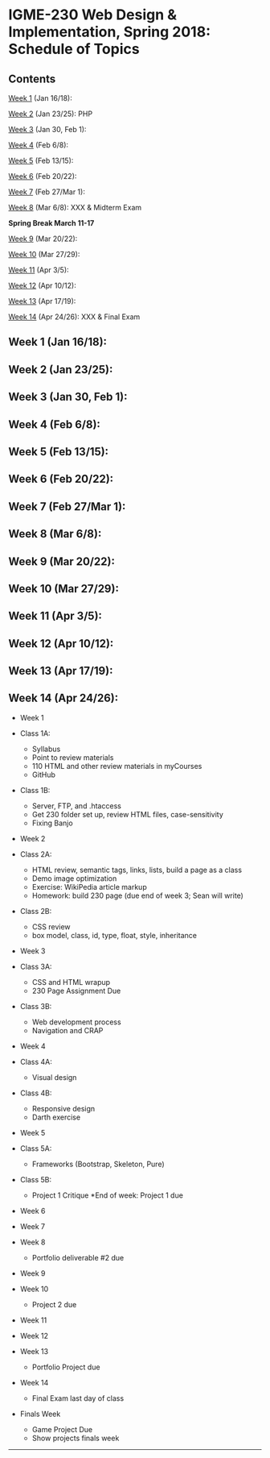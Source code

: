
# IGME-230 Web Design & Implementation, Spring 2018: Schedule of Topics 

## Contents

[Week 1](#week1) (Jan 16/18):

[Week 2](#week2) (Jan 23/25): PHP

[Week 3](#week3) (Jan 30, Feb 1):

[Week 4](#week4) (Feb 6/8):

[Week 5](#week5) (Feb 13/15):

[Week 6](#week6) (Feb 20/22):

[Week 7](#week7) (Feb 27/Mar 1):

[Week 8](#week8) (Mar 6/8): XXX & Midterm Exam

**Spring Break March 11-17**

[Week 9](#week9) (Mar 20/22):

[Week 10](#week10) (Mar 27/29):

[Week 11](#week11) (Apr 3/5):

[Week 12](#week12) (Apr 10/12):

[Week 13](#week13) (Apr 17/19):

[Week 14](#week14) (Apr 24/26): XXX & Final Exam

## <a id="week1">Week 1 (Jan 16/18):
## <a id="week2">Week 2 (Jan 23/25):
## <a id="week3">Week 3 (Jan 30, Feb 1):
## <a id="week4">Week 4 (Feb 6/8):
## <a id="week5">Week 5 (Feb 13/15):
## <a id="week6">Week 6 (Feb 20/22):
## <a id="week7">Week 7 (Feb 27/Mar 1):
## <a id="week8">Week 8 (Mar 6/8):
## <a id="week9">Week 9 (Mar 20/22):
## <a id="week10">Week 10 (Mar 27/29):
## <a id="week11">Week 11 (Apr 3/5):
## <a id="week12">Week 12 (Apr 10/12):
## <a id="week13">Week 13 (Apr 17/19):
## <a id="week14">Week 14 (Apr 24/26):

* Week 1
* Class 1A:
   * Syllabus
   * Point to review materials
   * 110 HTML and other review materials in myCourses
   * GitHub
* Class 1B:
   - Server, FTP, and .htaccess
   - Get 230 folder set up, review HTML files, case-sensitivity
   - Fixing Banjo

* Week 2
* Class 2A:
   - HTML review, semantic tags, links, lists, build a page as a class
   - Demo image optimization
   - Exercise: WikiPedia article markup
   - Homework: build 230 page (due end of week 3; Sean will write)
* Class 2B:
   - CSS review
   - box model, class, id, type, float, style, inheritance

* Week 3
* Class 3A:
   - CSS and HTML wrapup
   - 230 Page Assignment Due
* Class 3B:
   - Web development process
   - Navigation and CRAP
 
* Week 4
* Class 4A:
   - Visual design
* Class 4B:
   - Responsive design
   - Darth exercise
  
* Week 5
* Class 5A:
   - Frameworks (Bootstrap, Skeleton, Pure)
* Class 5B:
   - Project 1 Critique
*End of week: Project 1 due
  
* Week 6
* Week 7
* Week 8
  * Portfolio deliverable #2 due
* Week 9
* Week 10
  * Project 2 due
* Week 11
* Week 12
* Week 13
  * Portfolio Project due
* Week 14
  * Final Exam last day of class
* Finals Week
  * Game Project Due
  * Show projects finals week
 
----------------------------------------

